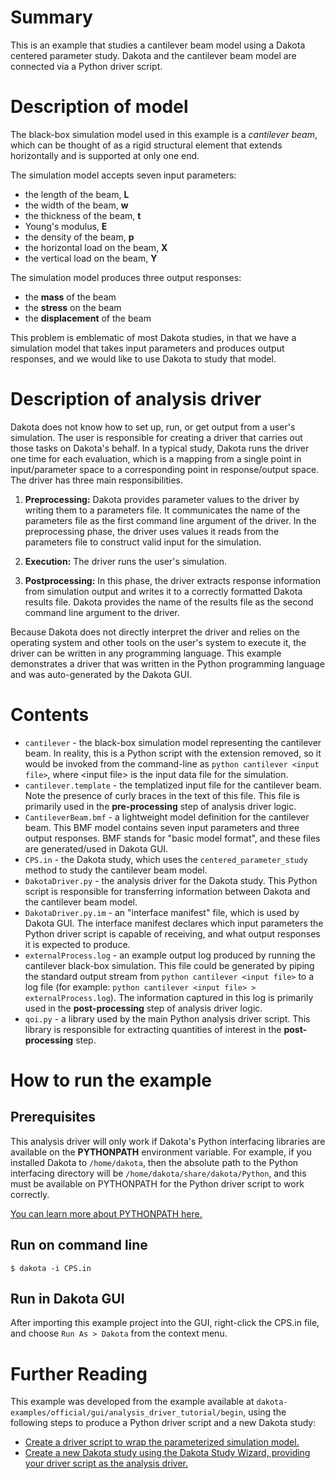 # Summary

This is an example that studies a cantilever beam model using a Dakota centered parameter study.  Dakota and the cantilever beam model are connected via a Python driver script.

# Description of model

The black-box simulation model used in this example is a *cantilever beam*, which can be thought of as a rigid structural element that extends horizontally and is supported at only one end.

The simulation model accepts seven input parameters:

 - the length of the beam, **L**
 - the width of the beam, **w**
 - the thickness of the beam, **t**
 - Young's modulus, **E**
 - the density of the beam, **p**
 - the horizontal load on the beam, **X**
 - the vertical load on the beam, **Y**

The simulation model produces three output responses:

 - the **mass** of the beam
 - the **stress** on the beam
 - the **displacement** of the beam

This problem is emblematic of most Dakota studies, in that we have a simulation model that takes input parameters and produces output responses, and we would like to use Dakota to study that model.

# Description of analysis driver

Dakota does not know how to set up, run, or get output from a user's simulation.  The user is responsible for creating a driver that carries out those tasks on Dakota's behalf. In a typical study, Dakota runs the driver one time for each evaluation, which is a mapping from a single point in input/parameter space to a corresponding point in response/output space.  The driver has three main responsibilities.

1. **Preprocessing:** Dakota provides parameter values to the driver by writing them to a parameters file.  It communicates the name of the parameters file as the first command line argument of the driver. In the preprocessing phase, the driver uses values it reads from the parameters file to construct valid input for the simulation.

2. **Execution:** The driver runs the user's simulation.

3. **Postprocessing:** In this phase, the driver extracts response information from simulation output and writes it to a correctly formatted Dakota results file. Dakota provides the name of the results file as the second command line argument to the driver.

Because Dakota does not directly interpret the driver and relies on the operating system and other tools on the user's system to execute it, the driver can be written in any programming language.  This example demonstrates a driver that was written in the Python programming language and was auto-generated by the Dakota GUI.

# Contents

- `cantilever` - the black-box simulation model representing the cantilever beam.  In reality, this is a Python script with the extension removed, so it would be invoked from the command-line as `python cantilever <input file>`, where <input file\> is the input data file for the simulation.
- `cantilever.template` - the templatized input file for the cantilever beam.  Note the presence of curly braces in the text of this file.  This file is primarily used in the **pre-processing** step of analysis driver logic.
- `CantileverBeam.bmf` - a lightweight model definition for the cantilever beam.  This BMF model contains seven input parameters and three output responses.  BMF stands for "basic model format", and these files are generated/used in Dakota GUI.
- `CPS.in` - the Dakota study, which uses the `centered_parameter_study` method to study the cantilever beam model.
- `DakotaDriver.py` - the analysis driver for the Dakota study.  This Python script is responsible for transferring information between Dakota and the cantilever beam model.
- `DakotaDriver.py.im` - an "interface manifest" file, which is used by Dakota GUI.  The interface manifest declares which input parameters the Python driver script is capable of receiving, and what output responses it is expected to produce.
- `externalProcess.log` - an example output log produced by running the cantilever black-box simulation.  This file could be generated by piping the standard output stream from `python cantilever <input file>` to a log file (for example:  `python cantilever <input file> > externalProcess.log`).  The information captured in this log is primarily used in the **post-processing** step of analysis driver logic.
- `qoi.py` - a library used by the main Python analysis driver script.  This library is responsible for extracting quantities of interest in the **post-processing** step.

# How to run the example

## Prerequisites

This analysis driver will only work if Dakota's Python interfacing libraries are available on the **PYTHONPATH** environment variable.  For example, if you installed Dakota to `/home/dakota`, then the absolute path to the Python interfacing directory will be `/home/dakota/share/dakota/Python`, and this must be available on PYTHONPATH for the Python driver script to work correctly.

[You can learn more about PYTHONPATH here.](https://docs.python.org/3/using/cmdline.html#environment-variables)

## Run on command line

    $ dakota -i CPS.in

## Run in Dakota GUI

After importing this example project into the GUI, right-click the CPS.in file, and choose `Run As > Dakota` from the context menu.

# Further Reading

This example was developed from the example available at `dakota-examples/official/gui/analysis_driver_tutorial/begin`, using the following steps to produce a Python driver script and a new Dakota study:

 - [Create a driver script to wrap the parameterized simulation model.](https://dakota.sandia.gov/content/wizards-1#script-based-dakota-driver-wizard)
 - [Create a new Dakota study using the Dakota Study Wizard, providing your driver script as the analysis driver.](https://dakota.sandia.gov/content/wizards-1#dakota-study-wizard)
